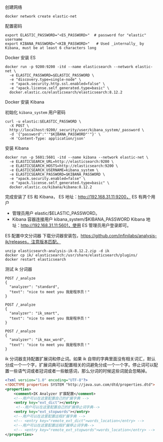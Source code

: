 创建网络
```shell
docker network create elastic-net
```

配置密码
```
export ELASTIC_PASSWORD="<ES_PASSWORD>"  # password for "elastic" username
export KIBANA_PASSWORD="<KIB_PASSWORD>"   # Used _internally_ by Kibana, must be at least 6 characters long
```

Docker 安装 ES
```shell
docker run -p 9200:9200 -itd --name elasticsearch --network elastic-net \
  -e ELASTIC_PASSWORD=$ELASTIC_PASSWORD \
  -e "discovery.type=single-node" \
  -e "xpack.security.http.ssl.enabled=false" \
  -e "xpack.license.self_generated.type=basic" \
  docker.elastic.co/elasticsearch/elasticsearch:8.12.2
```



Docker 安装 Kibana

初始化 `kibana_system` 用户密码
```shell
curl -u elastic:$ELASTIC_PASSWORD \
  -X POST \
  http://localhost:9200/_security/user/kibana_system/_password \
  -d '{"password":"'"$KIBANA_PASSWORD"'"}' \
  -H 'Content-Type: application/json'
```

安装 Kibana
```shell
docker run -p 5601:5601 -itd --name kibana --network elastic-net \
  -e ELASTICSEARCH_URL=http://elasticsearch:9200 \
  -e ELASTICSEARCH_HOSTS=http://elasticsearch:9200 \
  -e ELASTICSEARCH_USERNAME=kibana_system \
  -e ELASTICSEARCH_PASSWORD=$KIBANA_PASSWORD \
  -e "xpack.security.enabled=false" \
  -e "xpack.license.self_generated.type=basic" \
  docker.elastic.co/kibana/kibana:8.12.2
```

完成安装了 ES 和 Kibana，
ES 地址：http://192.168.31.11:9200，
ES 有两个用户 
- 管理员用户 elastic/$ELASTIC_PASSWORD。
- Kibana 容器连接用户 kibana_system/$KIBANA_PASSWORD
Kibana 地址：http://192.168.31.11:5601，使用 ES 管理员用户登录即可。

ES 配置中文分词器
下载分词器安装包，https://github.com/infinilabs/analysis-ik/releases，注意版本匹配。
```shell
unzip elasticsearch-analysis-ik-8.12.2.zip -d ik
docker cp ik/ elasticsearch:/usr/share/elasticsearch/plugins/
docker restart elasticsearch
```

测试 ik 分词器
```text
POST /_analyze
{
  "analyzer": "standard",
  "text": "nice to meet you 我是程序员！"
}

POST /_analyze
{
  "analyzer": "ik_smart",
  "text": "nice to meet you 我是程序员！"
}

POST /_analyze
{
  "analyzer": "ik_max_word",
  "text": "nice to meet you 我是程序员！"
}
```

ik 分词器支持配置扩展词和停止词。如果 ik 自带的字典里面没有相关词汇，默认分成一个一个字，扩展词典可以配置相关的词避免分成一个一个字。停止词可以配置一些语气词或者冠词或者一些敏感词，那么分词的时候这些词就会忽略掉。
```xml
<?xml version="1.0" encoding="UTF-8"?>
<!DOCTYPE properties SYSTEM "http://java.sun.com/dtd/properties.dtd">
<properties>
	<comment>IK Analyzer 扩展配置</comment>
	<!--用户可以在这里配置自己的扩展字典 -->
	<entry key="ext_dict"></entry>
	 <!--用户可以在这里配置自己的扩展停止词字典-->
	<entry key="ext_stopwords"></entry>
	<!--用户可以在这里配置远程扩展字典 -->
	<!-- <entry key="remote_ext_dict">words_location</entry> -->
	<!--用户可以在这里配置远程扩展停止词字典-->
	<!-- <entry key="remote_ext_stopwords">words_location</entry> -->
</properties>
```